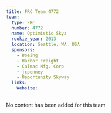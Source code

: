```yaml
---
title: FRC Team 4772
team:
  type: FRC
  number: 4772
  name: Optimistic Skyz
  rookie_year: 2013
  location: Seattle, WA, USA
  sponsors:
    - Boeing
    - Harbor Freight
    - Calmac Mfg. Corp
    - jcpenney
    - Opportunity Skyway
  links:
    Website: 
---
```

No content has been added for this team